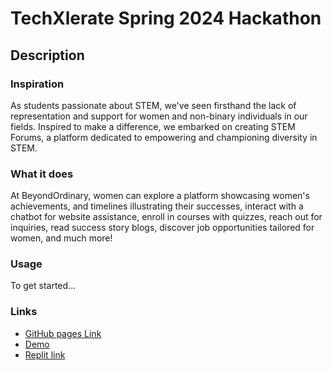 # TechXlerate Spring 2024 Hackathon

## Description

### Inspiration
As students passionate about STEM, we've seen firsthand the lack of representation and support for women and non-binary individuals in our fields. Inspired to make a difference, we embarked on creating STEM Forums, a platform dedicated to empowering and championing diversity in STEM.

### What it does
At BeyondOrdinary, women can explore a platform showcasing women's achievements, and timelines illustrating their successes, interact with a chatbot for website assistance, enroll in courses with quizzes, reach out for inquiries, read success story blogs, discover job opportunities tailored for women, and much more!

### Usage

To get started...

### Links

- [GitHub pages Link](https://rvupmo33.github.io/beyond-ordinary/)
- [Demo](https://www.youtube.com/watch?v=xDSB3TSntk8)
- [Replit link](https://replit.com/@rvupmo33/TechXcelerate-2024-Spring-Hackathon)

